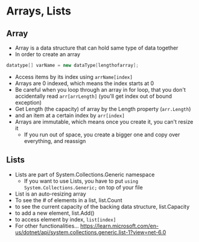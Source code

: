 # Arrays, Lists

## Array
- Array is a data structure that can hold same type of data together
- In order to create an array
```csharp
datatype[] varName = new dataType[lengthofarray];
```
- Access items by its index using `arrName[index]`
- Arrays are 0 indexed, which means the index starts at 0
- Be careful when you loop through an array in for loop, that you don't accidentally read `arr[arrLength]` (you'll get index out of bound exception)
- Get Length (the capacity) of array by the Length property (`arr.Length`)
- and an item at a certain index by `arr[index]`
- Arrays are immutable, which means once you create it, you can't resize it
    - If you run out of space, you create a bigger one and copy over everything, and reassign

## Lists
- Lists are part of System.Collections.Generic namespace
    - If you want to use Lists, you have to put `using System.Collections.Generic;` on top of your file
- List is an auto-resizing array
- To see the # of elements in a list, list.Count
- to see the current capacity of the backing data structure, list.Capacity
- to add a new element, list.Add()
- to access element by index, `list[index]`
- For other functionalities... https://learn.microsoft.com/en-us/dotnet/api/system.collections.generic.list-1?view=net-6.0

